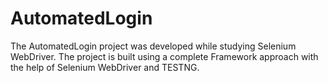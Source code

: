 # AutomatedLogin
The AutomatedLogin project was developed while studying Selenium WebDriver. The project is built using a complete Framework approach with the help of Selenium WebDriver and TESTNG. 
